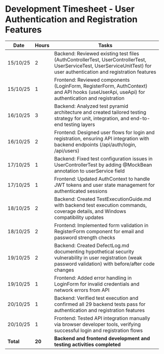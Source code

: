 # Development Timesheet - User Authentication and Registration Features

| Date       | Hours | Tasks |
|------------|-------|-------|
| 15/10/25   | 2     | Backend: Reviewed existing test files (AuthControllerTest, UserControllerTest, UserServiceTest, UserServiceUnitTest) for user authentication and registration features |
| 15/10/25   | 1     | Frontend: Reviewed components (LoginForm, RegisterForm, AuthContext) and API hooks (useUserApi, useApi) for authentication and registration |
| 16/10/25   | 3     | Backend: Analyzed test pyramid architecture and created tailored testing strategy for unit, integration, and end-to-end testing layers |
| 16/10/25   | 2     | Frontend: Designed user flows for login and registration, ensuring API integration with backend endpoints (/api/auth/login, /api/users) |
| 17/10/25   | 1     | Backend: Fixed test configuration issues in UserControllerTest by adding @MockBean annotation to userService field |
| 17/10/25   | 1     | Frontend: Updated AuthContext to handle JWT tokens and user state management for authenticated sessions |
| 18/10/25   | 2     | Backend: Created TestExecutionGuide.md with backend test execution commands, coverage details, and Windows compatibility updates |
| 18/10/25   | 2     | Frontend: Implemented form validation in RegisterForm component for email and password strength checks |
| 19/10/25   | 2     | Backend: Created DefectLog.md documenting hypothetical security vulnerability in user registration (weak password validation) with before/after code changes |
| 19/10/25   | 1     | Frontend: Added error handling in LoginForm for invalid credentials and network errors from API |
| 20/10/25   | 1     | Backend: Verified test execution and confirmed all 29 backend tests pass for authentication and registration features |
| 20/10/25   | 1     | Frontend: Tested API integration manually via browser developer tools, verifying successful login and registration flows |
| **Total**  | **20** | **Backend and frontend development and testing activities completed** |
